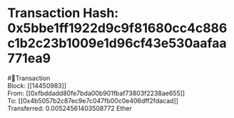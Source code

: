 
Transaction Hash: 0x5bbe1ff1922d9c9f81680cc4c886c1b2c23b1009e1d96cf43e530aafaa771ea9
====================================================================================
  
#💸Transaction  
Block: [[14450983]]  
From: [[0xfbddadd80fe7bda00b901fbaf73803f2238ae655]]  
To: [[0x4b5057b2c87ec9e7c047fb00c0e406dff2fdacad]]  
Transferred: 0.00524561403508772 Ether